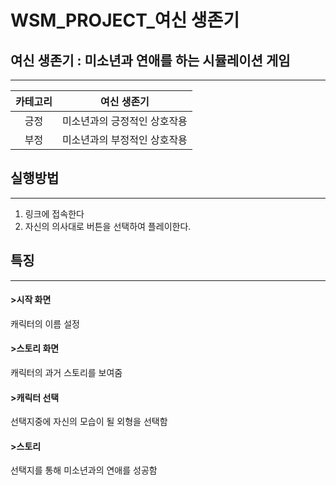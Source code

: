 # WSM_PROJECT_여신 생존기
## 여신 생존기 : 미소년과 연애를 하는 시뮬레이션 게임
---
|카테고리|여신 생존기| 
|:--:|--|
|긍정|미소년과의 긍정적인 상호작용|
|부정|미소년과의 부정적인 상호작용|
## 실행방법
---
1. 링크에 접속한다
2. 자신의 의사대로 버튼을 선택하여 플레이한다.

## 특징
---
#### >시작 화면 
캐릭터의 이름 설정
#### >스토리 화면 
캐릭터의 과거 스토리를 보여줌
#### >캐릭터 선택 
선택지중에 자신의 모습이 될 외형을 선택함
#### >스토리 
선택지를 통해 미소년과의 연애를 성공함